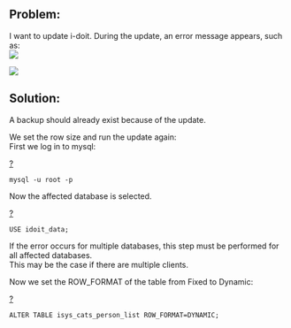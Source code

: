 Problem:
--------

I want to update i-doit. During the update, an error message appears, such as:  
![](/download/attachments/127140054/row_size_personlist.png?version=1&modificationDate=1661268261628&api=v2&effects=drop-shadow)

![](/download/attachments/127140054/row_size_personlist2.png?version=1&modificationDate=1661268261612&api=v2&effects=drop-shadow)

  

Solution:
---------

A backup should already exist because of the update.

We set the row size and run the update again:  
First we log in to mysql:

[?](#)

`mysql -u root -p`

Now the affected database is selected.

[?](#)

`USE idoit_data;`

If the error occurs for multiple databases, this step must be performed for all affected databases.  
This may be the case if there are multiple clients.

Now we set the ROW\_FORMAT of the table from Fixed to Dynamic:

[?](#)

`ALTER TABLE isys_cats_person_list ROW_FORMAT=DYNAMIC;`